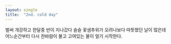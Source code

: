 ```yaml
---
layout: single
title:  "2nd. cold day"
---
```


벌써 개강하고 한달중 반이 지나갔다
슬슬 꽃샘추위가 오려나보다 따뜻했던 날이 많은데
어느순간부터 다시 찬바람이 불고 고여있는 물이 얼기 시작한다.

